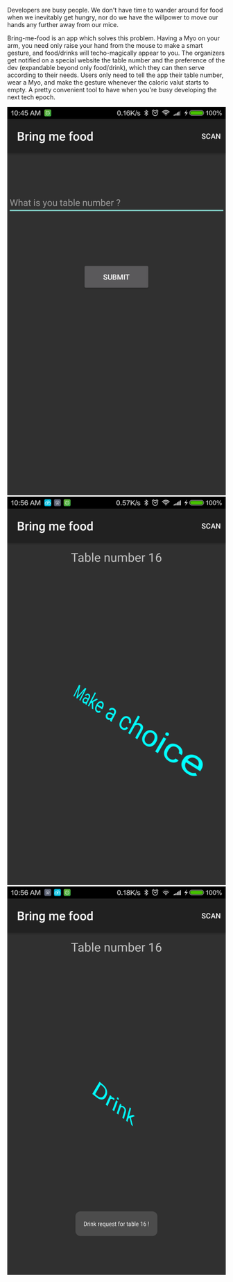 Developers are busy people. We don't have time to wander around for food when we inevitably get hungry, nor do we have the willpower to move our hands any further away from our mice. 

Bring-me-food is an app which solves this problem. Having a Myo on your arm, you need only raise your hand from the mouse to make a smart gesture, and food/drinks will techo-magically appear to you. The organizers get notified on a special website the table number and the preference of the dev (expandable beyond only food/drink), which they can then serve according to their needs. Users only need to tell the app their table number, wear a Myo, and make the gesture whenever the caloric valut starts to empty. A pretty convenient tool to have when you're busy developing the next tech epoch.

![Enter table number](./Screenshot_2016-03-13-10-45-56_com.thalmic.android.sample.helloworld.png?raw=true "Collect table data")
![Enter table number](./Screenshot_2016-03-13-10-56-09_com.thalmic.android.sample.helloworld.png?raw=true "Collect table data")
![Enter table number](./Screenshot_2016-03-13-10-56-57_com.thalmic.android.sample.helloworld.png?raw=true "Collect table data")
